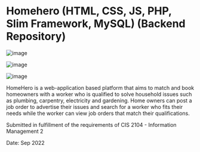 # Homehero (HTML, CSS, JS, PHP, Slim Framework, MySQL) (Backend Repository)

![image](https://github.com/marescanog/homehero/assets/84717650/5c30db39-cca1-4377-8357-055bcacc44ed)

![image](https://github.com/marescanog/homehero/assets/84717650/0ad15049-8969-4a41-8176-f294c49da215)

![image](https://github.com/marescanog/homehero/assets/84717650/ac004a4a-b787-41ba-b1a4-a9b27a871197)

HomeHero is a web-application based platform that aims to match and book homeowners with a worker who is qualified to solve household issues such as plumbing, carpentry, electricity and gardening. Home owners can post a job order to advertise their issues and search for a worker who fits their needs while the worker can view job orders that match their qualifications.

Submitted in fulfillment of the requirements of CIS 2104 - Information Management 2

Date: Sep 2022
